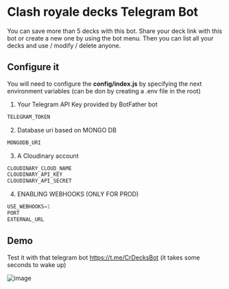 # Clash royale decks Telegram Bot

You can save more than 5 decks with this bot. Share your deck link with this bot or create a new one by using the bot menu. Then you can list all your decks and use / modify / delete anyone.

## Configure it

You will need to configure the **config/index.js** by specifying the next environment variables (can be don by creating a .env file in the root)


1. Your Telegram API Key provided by BotFather bot

```javascript
TELEGRAM_TOKEN
```

2. Database uri based on MONGO DB

```javascript
MONGODB_URI
```

3. A Cloudinary account

```javascript
CLOUDINARY_CLOUD_NAME
CLOUDINARY_API_KEY
CLOUDINARY_API_SECRET
```

4. ENABLING WEBHOOKS (ONLY FOR PROD)

```javascript
USE_WEBHOOKS=1
PORT
EXTERNAL_URL
```

## Demo

Test it with that telegram bot https://t.me/CrDecksBot (it takes some seconds to wake up)

![image](https://user-images.githubusercontent.com/7629843/110979830-68e97d00-8365-11eb-988a-7be061d5ff10.png)


